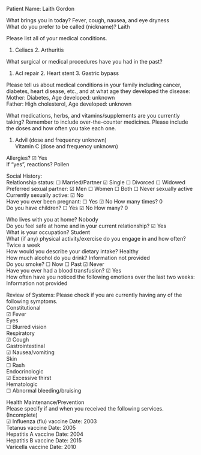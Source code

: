 Patient Name: Laith Gordon 
 
What brings you in today? Fever, cough, nausea, and eye dryness  
What do you prefer to be called (nickname)? Laith 
 
Please list all of your medical conditions. 
1. Celiacs   2. Arthuritis  
 
What surgical or medical procedures have you had in the past? 
1. Acl repair   2. Heart stent   3. Gastric bypass  
 
Please tell us about medical conditions in your family including cancer, diabetes, heart disease, etc., and at what age they developed the disease: 
Mother: Diabetes, Age developed: unknown  
Father: High cholesterol, Age developed: unknown  
 
What medications, herbs, and vitamins/supplements are you currently taking? Remember to include over-the-counter medicines. Please include the doses and how often you take each one. 
1. Advil (dose and frequency unknown)  
Vitamin C (dose and frequency unknown)  
 
Allergies? ☑ Yes  
If “yes”, reactions? Pollen  
 
Social History:  
Relationship status: ☐ Married/Partner ☑ Single ☐ Divorced ☐ Widowed  
Preferred sexual partner: ☑ Men ☐ Women ☐ Both ☐ Never sexually active  
Currently sexually active: ☑ No  
Have you ever been pregnant: ☐ Yes ☑ No How many times? 0  
Do you have children? ☐ Yes ☑ No How many? 0  
 
Who lives with you at home? Nobody  
Do you feel safe at home and in your current relationship? ☑ Yes  
What is your occupation? Student  
What (if any) physical activity/exercise do you engage in and how often? Twice a week  
How would you describe your dietary intake? Healthy  
How much alcohol do you drink? Information not provided  
Do you smoke? ☐ Now ☐ Past ☑ Never  
Have you ever had a blood transfusion? ☑ Yes  
How often have you noticed the following emotions over the last two weeks: Information not provided  
 
Review of Systems: Please check if you are currently having any of the following symptoms.  
Constitutional  
☑ Fever  
Eyes  
☐ Blurred vision  
Respiratory  
☑ Cough  
Gastrointestinal  
☑ Nausea/vomiting  
Skin  
☐ Rash  
Endocrinologic  
☑ Excessive thirst  
Hematologic  
☐ Abnormal bleeding/bruising  
 
Health Maintenance/Prevention  
Please specify if and when you received the following services. (Incomplete)  
☑ Influenza (flu) vaccine Date: 2003  
Tetanus vaccine Date: 2005  
Hepatitis A vaccine Date: 2004  
Hepatitis B vaccine Date: 2015  
Varicella vaccine Date: 2010  